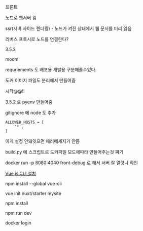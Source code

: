 프론트



노드로 웹서버 킴

ssr(서버 사이드 렌더링) - 노드가 켜진 상태에서 웹 문서를 미리 읽음

리버스 프록시로 노드를 연결한다?



3.5.3

moom



requriements 도 배포용 개발용 구분해줄수있다.

도커 이미지 파일도 분리해서 만들어줌



시작@@!!

3.5.2 로 pyenv 만들어줌

gitignore 에 node 도 추가



```
ALLOWED_HOSTS = [
    '*',
]
```

이게 설정 안돼잇으면 에러메세지가 안뜸





build.py 에 스크립트로 도커파일 모드에따라 만들어주는것 짜기



docker run -p 8080:4040 front-debug 로 해서 서버 잘 열렷나 확인



[Vue.js CLI 설치](http://kr.vuejs.org/v2/guide/installation.html#CLI)

 npm install --global vue-cli



vue init nuxt/starter mysite



npm install

npm run dev





docker login


